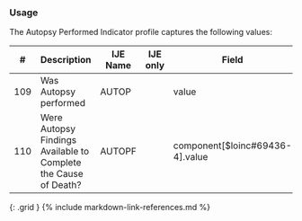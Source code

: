 ### Usage
The Autopsy Performed Indicator profile captures the following values:

| **#** |  **Description**   |  **IJE Name**   | IJE only |  **Field**  |  **Type**  | **Value Set**  |
| :---------: | ------------- | ------------ | :----------: |---------- | -------- | -------- |
| 109 | Was Autopsy performed | AUTOP| |value | codeable | [YesNoUnknownVS] | 
| 110 | Were Autopsy Findings Available to Complete the Cause of Death? | AUTOPF| |component[$loinc#69436-4].value | codeable | [YesNoUnknownNotApplicableVS] | 
{: .grid }
{% include markdown-link-references.md %}
